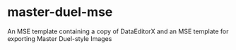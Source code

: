 # master-duel-mse
An MSE template containing a copy of DataEditorX and an MSE template for exporting Master Duel-style Images
